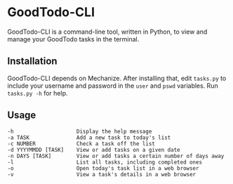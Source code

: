 GoodTodo-CLI
============

GoodTodo-CLI is a command-line tool, written in Python, to view and manage your GoodTodo tasks in the terminal.

Installation
------------
GoodTodo-CLI depends on Mechanize. After installing that, edit `tasks.py` to include your username and password in the `user` and `pswd` variables. Run `tasks.py -h` for help.

Usage
-----
    -h                    Display the help message
    -a TASK               Add a new task to today's list
    -c NUMBER             Check a task off the list
    -d YYYYMMDD [TASK]    View or add tasks on a given date
    -n DAYS [TASK]        View or add tasks a certain number of days away
    -l                    List all tasks, including completed ones
    -o                    Open today's task list in a web browser
    -v                    View a task's details in a web browser